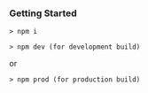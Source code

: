 
### Getting Started
```
> npm i
```
```
> npm dev (for development build)
```
or
 ```
> npm prod (for production build)
```
